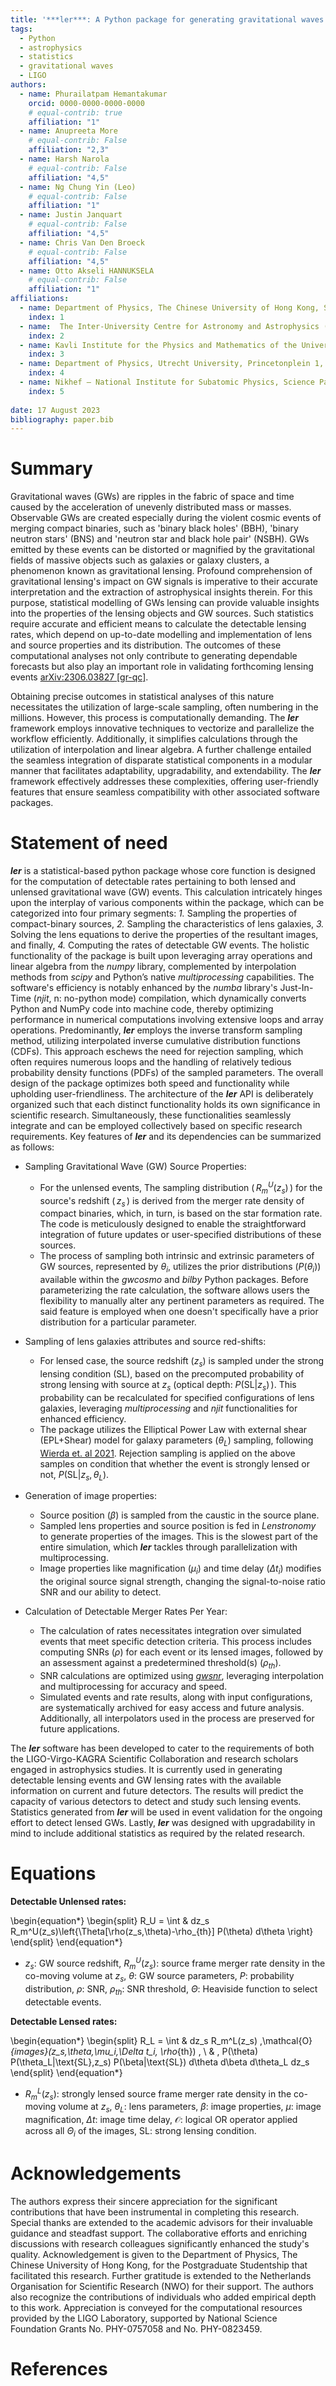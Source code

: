 ```yaml
---
title: '***ler***: A Python package for generating gravitational waves lensing rates and related statistics'
tags:
  - Python
  - astrophysics
  - statistics
  - gravitational waves
  - LIGO
authors:
  - name: Phurailatpam Hemantakumar
    orcid: 0000-0000-0000-0000
    # equal-contrib: true
    affiliation: "1"
  - name: Anupreeta More
    # equal-contrib: False
    affiliation: "2,3"
  - name: Harsh Narola
    # equal-contrib: False
    affiliation: "4,5"
  - name: Ng Chung Yin (Leo)
    # equal-contrib: False 
    affiliation: "1"
  - name: Justin Janquart
    # equal-contrib: False 
    affiliation: "4,5"
  - name: Chris Van Den Broeck
    # equal-contrib: False 
    affiliation: "4,5"
  - name: Otto Akseli HANNUKSELA 
    # equal-contrib: False 
    affiliation: "1"
affiliations:
  - name: Department of Physics, The Chinese University of Hong Kong, Shatin, New Territories, Hong Kong
    index: 1
  - name:  The Inter-University Centre for Astronomy and Astrophysics (IUCAA), Post Bag 4, Ganeshkhind, Pune 411007, India
    index: 2
  - name: Kavli Institute for the Physics and Mathematics of the Universe (IPMU), 5-1-5 Kashiwanoha, Kashiwa-shi, Chiba 277-8583, Japan
    index: 3
  - name: Department of Physics, Utrecht University, Princetonplein 1, 3584 CC Utrecht, The Netherlands
    index: 4
  - name: Nikhef – National Institute for Subatomic Physics, Science Park, 1098 XG Amsterdam, The Netherlands
    index: 5
  
date: 17 August 2023
bibliography: paper.bib
---
```


# Summary

Gravitational waves (GWs) are ripples in the fabric of space and time caused by the acceleration of unevenly distributed mass or masses. Observable GWs are created especially during the violent cosmic events of merging compact binaries, such as 'binary black holes' (BBH), 'binary neutron stars' (BNS) and 'neutron star and black hole pair' (NSBH). GWs emitted by these events can be distorted or magnified by the gravitational fields of massive objects such as galaxies or galaxy clusters, a phenomenon known as gravitational lensing. Profound comprehension of gravitational lensing's impact on GW signals is imperative to their accurate interpretation and the extraction of astrophysical insights therein. For this purpose, statistical modelling of GWs lensing can provide valuable insights into the properties of the lensing objects and GW sources. Such statistics require accurate and efficient means to calculate the detectable lensing rates, which depend on up-to-date modelling and implementation of lens and source properties and its distribution. The outcomes of these computational analyses not only contribute to generating dependable forecasts but also play an important role in validating forthcoming lensing events [	arXiv:2306.03827 [gr-qc]](https://arxiv.org/abs/2306.03827).

Obtaining precise outcomes in statistical analyses of this nature necessitates the utilization of large-scale sampling, often numbering in the millions. However, this process is computationally demanding. The ***ler*** framework employs innovative techniques to vectorize and parallelize the workflow efficiently. Additionally, it simplifies calculations through the utilization of interpolation and linear algebra. A further challenge entailed the seamless integration of disparate statistical components in a modular manner that facilitates adaptability, upgradability, and extendability. The ***ler*** framework effectively addresses these complexities, offering user-friendly features that ensure seamless compatibility with other associated software packages. 

# Statement of need

***ler*** is a statistical-based python package whose core function is designed for the computation of detectable rates pertaining to both lensed and unlensed gravitational wave (GW) events. This calculation intricately hinges upon the interplay of various components within the package, which can be categorized into four primary segments: *1.* Sampling the properties of compact-binary sources, *2.* Sampling the characteristics of lens galaxies, *3.* Solving the lens equations to derive the properties of the resultant images, and finally, *4.* Computing the rates of detectable GW events. The holistic functionality of the package is built upon leveraging array operations and linear algebra from the *numpy* library, complemented by interpolation methods from *scipy* and Python’s native *multiprocessing* capabilities. The software's efficiency is notably enhanced by the *numba* library's Just-In-Time (*njit*, n: no-python mode) compilation, which dynamically converts Python and NumPy code into machine code, thereby optimizing performance in numerical computations involving extensive loops and array operations. Predominantly, ***ler*** employs the inverse transform sampling method, utilizing interpolated inverse cumulative distribution functions (CDFs). This approach eschews the need for rejection sampling, which often requires numerous loops and the handling of relatively tedious probability density functions (PDFs) of the sampled parameters. The overall design of the package optimizes both speed and functionality while upholding user-friendliness. The architecture of the ***ler*** API is deliberately organized such that each distinct functionality holds its own significance in scientific research. Simultaneously, these functionalities seamlessly integrate and can be employed collectively based on specific research requirements. Key features of ***ler*** and its dependencies can be summarized as follows:

- Sampling Gravitational Wave (GW) Source Properties:
    * For the unlensed events, The sampling distribution $(\,R_m^U(z_s)\,)$ for the source's redshift $(\,z_s\,)$ is derived from the merger rate density of compact binaries, which, in turn, is based on the star formation rate. The code is meticulously designed to enable the straightforward integration of future updates or user-specified distributions of these sources.
    * The process of sampling both intrinsic and extrinsic parameters of GW sources, represented by $\theta_i$, utilizes the prior distributions $(P(\theta_i))$ available within the *gwcosmo* and *bilby* Python packages. Before parameterizing the rate calculation, the software allows users the flexibility to manually alter any pertinent parameters as required. The said feature is employed when one doesn't specifically have a prior distribution for a particular parameter.

- Sampling of lens galaxies attributes and source red-shifts:
    * For lensed case, the source redshift $(z_s)$ is sampled under the strong lensing condition $(\text{SL})$, based on the precomputed probability of strong lensing with source at $z_s$ $(\text{optical depth: }P\left(\text{SL}|z_s\right)\,)$. This probability can be recalculated for specified configurations of lens galaxies, leveraging *multiprocessing* and *njit* functionalities for enhanced efficiency.
    * The package utilizes the Elliptical Power Law with external shear (EPL+Shear) model for galaxy parameters $(\theta_L)$ sampling, following [Wierda et. al 2021](https://arxiv.org/abs/2106.06303). Rejection sampling is applied on the above samples on condition that whether the event is strongly lensed or not, $P\left(\text{SL}|z_s,\theta_L\right)$.

- Generation of image properties:
    * Source position $(\beta)$ is sampled from the caustic in the source plane.
    * Sampled lens properties and source position is fed in *Lenstronomy* to generate properties of the images. This is the slowest part of the entire simulation, which ***ler*** tackles through parallelization with multiprocessing.
    * Image properties like magnification $(\mu_i)$ and time delay ($\Delta t_i$) modifies the original source signal strength, changing the signal-to-noise ratio SNR and our ability to detect.

- Calculation of Detectable Merger Rates Per Year:
    * The calculation of rates necessitates integration over simulated events that meet specific detection criteria. This process includes computing SNRs $(\rho)$ for each event or its lensed images, followed by an assessment against a predetermined threshold(s) $(\rho_{th})$.
    * SNR calculations are optimized using [*gwsnr*](https://github.com/hemantaph/gwsnr), leveraging interpolation and multiprocessing for accuracy and speed.
    * Simulated events and rate results, along with input configurations, are systematically archived for easy access and future analysis. Additionally, all interpolators used in the process are preserved for future applications.

The ***ler*** software has been developed to cater to the requirements of both the LIGO-Virgo-KAGRA Scientific Collaboration and research scholars engaged in astrophysics studies. It is currently used in generating detectable lensing events and GW lensing rates with the available information on current and future detectors. The results will predict the capacity of various detectors to detect and study such lensing events. Statistics generated from ***ler*** will be used in event validation for the ongoing effort to detect lensed GWs. Lastly, ***ler*** was designed with upgradability in mind to include additional statistics as required by the related research.

# Equations

$\textbf{Detectable Unlensed rates:}$

\begin{equation*}
\begin{split}
R_U = \int & dz_s R_m^U(z_s)\left\{\Theta[\rho(z_s,\theta)-\rho_{th}] P(\theta) d\theta \right\}
\end{split}
\end{equation*}

* $z_s$: GW source redshift, $R_m^U(z_s)$: source frame merger rate density in the co-moving volume at $z_s$, $\theta$: GW source parameters, $P$: probability distribution, $\rho$: SNR, $\rho_{th}$: SNR threshold, $\Theta$: Heaviside function to select detectable events.

$\textbf{Detectable Lensed rates:}$

\begin{equation*}
\begin{split}
R_L = \int & dz_s R_m^L(z_s) \,\mathcal{O}_{images}(z_s,\theta,\mu_i,\Delta t_i, \rho_{th}) \, \\ 
& \, P(\theta) P(\theta_L|\text{SL},z_s) P(\beta|\text{SL}) d\theta d\beta d\theta_L dz_s 
\end{split}
\end{equation*}

* $R_m^L(z_s)$: strongly lensed source frame merger rate density in the co-moving volume at $z_s$, $\theta_L$: lens parameters, $\beta$: image properties, $\mu$: image magnification, $\Delta t$: image time delay, $\mathcal{O}$: logical OR operator applied across all $\Theta_i$ of the images, $\text{SL}$: strong lensing condition.

# Acknowledgements

The authors express their sincere appreciation for the significant contributions that have been instrumental in completing this research. Special thanks are extended to the academic advisors for their invaluable guidance and steadfast support. The collaborative efforts and enriching discussions with research colleagues significantly enhanced the study's quality. Acknowledgement is given to the Department of Physics, The Chinese University of Hong Kong, for the Postgraduate Studentship that facilitated this research. Further gratitude is extended to the Netherlands Organisation for Scientific Research (NWO) for their support. The authors also recognize the contributions of individuals who added empirical depth to this work. Appreciation is conveyed for the computational resources provided by the LIGO Laboratory, supported by National Science Foundation Grants No. PHY-0757058 and No. PHY-0823459.

# References